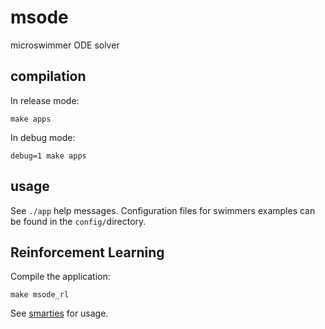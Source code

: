 # msode

microswimmer ODE solver

## compilation

In release mode:

	make apps

In debug mode:

	debug=1 make apps

## usage

See `./app` help messages.
Configuration files for swimmers examples can be found in the `config/`directory.


## Reinforcement Learning

Compile the application:

	make msode_rl

See [smarties](https://github.com/cselab/smarties) for usage.
